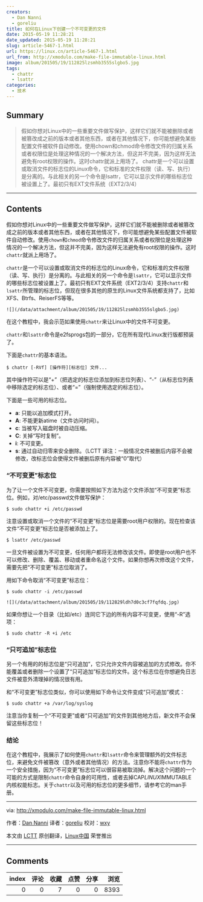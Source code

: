 ```yaml
---
creators:
  - Dan Nanni
  - goreliu
title: 如何在Linux下创建一个不可变更的文件
date: 2015-05-19 11:28:21
date_updated: 2015-05-19 11:28:21
slug: article-5467-1.html
url: https://linux.cn/article-5467-1.html
url_from: http://xmodulo.com/make-file-immutable-linux.html
image: album/201505/19/112825lzsmhb3555slgbo5.jpg
tags:
  - chattr
  - lsattr
categories:
  - 技术
---
```


## Summary

> 假如你想对Linux中的一些重要文件做写保护，这样它们就不能被删除或者被篡改成之前的版本或者其他东西，或者在其他情况下，你可能想避免某些配置文件被软件自动修改。使用chown和chmod命令修改文件的归属关系或者权限位是处理这种情况的一个解决方法，但这并不完美，因为这样无法避免有root权限的操作。这时chattr就派上用场了。 chattr是一个可以设置或取消文件的标志位的Linux命令，它和标准的文件权限（读、写、执行）是分离的。与此相关的另一个命令是lsattr，它可以显示文件的哪些标志位被设置上了。最初只有EXT文件系统（EXT2/3/4）

***

<!-- more -->

## Contents

假如你想对Linux中的一些重要文件做写保护，这样它们就不能被删除或者被篡改成之前的版本或者其他东西，或者在其他情况下，你可能想避免某些配置文件被软件自动修改。使用`chown`和`chmod`命令修改文件的归属关系或者权限位是处理这种情况的一个解决方法，但这并不完美，因为这样无法避免有root权限的操作。这时`chattr`就派上用场了。

`chattr`是一个可以设置或取消文件的标志位的Linux命令，它和标准的文件权限（读、写、执行）是分离的。与此相关的另一个命令是`lsattr`，它可以显示文件的哪些标志位被设置上了。最初只有EXT文件系统（EXT2/3/4）支持`chattr`和`lsattr`所管理的标志位，但现在很多其他的原生的Linux文件系统都支持了，比如XFS、Btrfs、ReiserFS等等。

`![](/data/attachment/album/201505/19/112825lzsmhb3555slgbo5.jpg)`

在这个教程中，我会示范如果使用`chattr`来让Linux中的文件不可变更。

`chattr`和`lsattr`命令是e2fsprogs包的一部分，它在所有现代Linux发行版都预装了。

下面是`chattr`的基本语法。

```shell
$ chattr [-RVf] [操作符][标志位] 文件...
```

其中操作符可以是“+”（把选定的标志位添加到标志位列表）、“-”（从标志位列表中移除选定的标志位）、或者“=”（强制使用选定的标志位）。

下面是一些可用的标志位。

* **a**: 只能以追加模式打开。
* **A**: 不能更新atime（文件访问时间）。
* **c**: 当被写入磁盘时被自动压缩。
* **C**: 关掉“写时复制”。
* **i**: 不可变更。
* **s**: 通过自动归零来安全删除。（LCTT 译注：一般情况文件被删后内容不会被修改，改标志位会使得文件被删后原有内容被“0”取代）

### “不可变更”标志位

为了让一个文件不可变更，你需要按照如下方法为这个文件添加“不可变更”标志位。例如，对/etc/passwd文件做写保护：

```shell
$ sudo chattr +i /etc/passwd
```

注意设置或取消一个文件的“不可变更”标志位是需要root用户权限的。现在检查该文件“不可变更”标志位是否被添加上了。

```shell
$ lsattr /etc/passwd
```

一旦文件被设置为不可变更，任何用户都将无法修改该文件。即使是root用户也不可以修改、删除、覆盖、移动或者重命名这个文件。如果你想再次修改这个文件，需要先把“不可变更”标志位取消了。

用如下命令取消“不可变更”标志位：

```shell
$ sudo chattr -i /etc/passwd
```

`![](/data/attachment/album/201505/19/112829ldh7d0c3cf7fqfdq.jpg)`

如果你想让一个目录（比如/etc）连同它下边的所有内容不可变更，使用“-R”选项：

```shell
$ sudo chattr -R +i /etc
```

### “只可追加”标志位

另一个有用的的标志位是“只可追加”，它只允许文件内容被追加的方式修改。你不能覆盖或者删除一个设置了“只可追加”标志位的文件。这个标志位在你想避免日志文件被意外清理掉的情况很有用。

和“不可变更”标志位类似，你可以使用如下命令让文件变成“只可追加”模式：

```shell
$ sudo chattr +a /var/log/syslog
```

注意当你复制一个“不可变更”或者“只可追加”的文件到其他地方后，新文件不会保留这些标志位！

### 结论

在这个教程中，我展示了如何使用`chattr`和`lsattr`命令来管理额外的文件标志位，来避免文件被篡改（意外或者其他情况）的方法。注意你不能将`chattr`作为一个安全措施，因为“不可变更”标志位可以很容易被取消掉。解决这个问题的一个可能的方式是限制`chattr`命令自身的可用性，或者去掉CAP*LINUX*IMMUTABLE内核权能标志。关于`chattr`以及可用的标志位的更多细节，请参考它的man手册。

---

via: <http://xmodulo.com/make-file-immutable-linux.html>

作者：[Dan Nanni](http://xmodulo.com/author/nanni) 译者：[goreliu](https://github.com/goreliu) 校对：[wxy](https://github.com/wxy)

本文由 [LCTT](https://github.com/LCTT/TranslateProject) 原创翻译，[Linux中国](https://linux.cn/) 荣誉推出

***

## Comments


|   index |   评论 |   收藏 |   点赞 |   分享 |   浏览 |
|--------:|-------:|-------:|-------:|-------:|-------:|
|       0 |      0 |      7 |      0 |      0 |   8393 |
